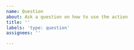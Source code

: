 ```yaml
---
name: Question
about: Ask a question on how to use the action
title: ''
labels: 'type: question'
assignees: ''

---
```



